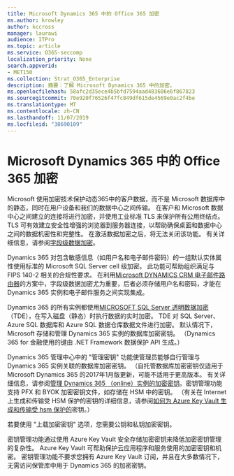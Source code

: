 ```yaml
---
title: Microsoft Dynamics 365 中的 Office 365 加密
ms.author: krowley
author: kccross
manager: laurawi
audience: ITPro
ms.topic: article
ms.service: O365-seccomp
localization_priority: None
search.appverid:
- MET150
ms.collection: Strat_O365_Enterprise
description: 摘要：了解 Microsoft Dynamics 365 中的加密。
ms.openlocfilehash: 58afc2d35ece4b5bfd7594aad483606e6f867823
ms.sourcegitcommit: 70e920f76526f47fc849df615de4569e0ac2f4be
ms.translationtype: MT
ms.contentlocale: zh-CN
ms.lasthandoff: 11/07/2019
ms.locfileid: "38690109"
---
```

# <a name="office-365-encryption-in-microsoft-dynamics-365"></a>Microsoft Dynamics 365 中的 Office 365 加密

Microsoft 使用加密技术保护动态365中的客户数据，而不是 Microsoft 数据库中的静态，同时在用户设备和我们的数据中心之间传输。 在客户和 Microsoft 数据中心之间建立的连接将进行加密，并使用工业标准 TLS 来保护所有公用终结点。 TLS 可有效建立安全性增强的浏览器到服务器连接，以帮助确保桌面和数据中心之间的数据机密性和完整性。 在激活数据加密之后，将无法关闭该功能。 有关详细信息，请参阅[字段级数据加密](https://msdn.microsoft.com/library/dn481562.aspx)。

Dynamics 365 对包含敏感信息（如用户名和电子邮件密码）的一组默认实体属性使用标准的 Microsoft SQL Server cell 级加密。 此功能可帮助组织满足与 FIPS 140-2 相关的合规性要求。 在利用[Microsoft DYNAMICS CRM 电子邮件路由器](https://technet.microsoft.com/library/hh699800.aspx)的方案中，字段级数据加密尤为重要，后者必须存储用户名和密码，才能在 Dynamics 365 实例和电子邮件服务之间实现集成。 

Dynamics 365 的所有实例都使用[MICROSOFT SQL Server 透明数据加密](https://docs.microsoft.com/sql/relational-databases/security/encryption/transparent-data-encryption?view=sql-server-2017)（TDE），在写入磁盘（静态）时执行数据的实时加密。 TDE 对 SQL Server、Azure SQL 数据库和 Azure SQL 数据仓库数据文件进行加密。 默认情况下，Microsoft 存储和管理 Dynamics 365 实例的数据库加密密钥。 （Dynamics 365 for 金融使用的键由 .NET Framework 数据保护 API 生成。） 

Dynamics 365 管理中心中的 "管理密钥" 功能使管理员能够自行管理与 Dynamics 365 实例关联的数据库加密密钥。 （自托管数据库加密密钥仅适用于 Microsoft Dynamics 365 的2017年1月版更新，可能不适用于更高版本。 有关详细信息，请参阅[管理 Dynamics 365 （online）实例的加密密钥](https://docs.microsoft.com/dynamics365/customer-engagement/admin/manage-encryption-keys-instance)。密钥管理功能支持 PFX 和 BYOK 加密密钥文件，如存储在 HSM 中的密钥。 （有关在 Internet 上生成和传输受 HSM 保护的密钥的详细信息，请参阅[如何为 Azure Key Vault 生成和传输受 hsm 保护的](https://docs.microsoft.com/azure/key-vault/key-vault-hsm-protected-keys)密钥。） 

若要使用 "上载加密密钥" 选项，您需要公钥和私钥加密密钥。

密钥管理功能通过使用 Azure Key Vault 安全存储加密密钥来降低加密密钥管理的复杂性。 Azure Key Vault 可帮助保护云应用程序和服务使用的加密密钥和机密。 密钥管理功能不要求您拥有 Azure Key Vault 订阅，并且在大多数情况下，无需访问保管库中用于 Dynamics 365 的加密密钥。
